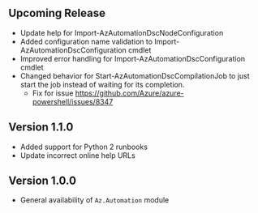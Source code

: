 <!--
    Please leave this section at the top of the change log.

    Changes for the upcoming release should go under the section titled "Upcoming Release", and should adhere to the following format:

    ## Upcoming Release
    * Overview of change #1
        - Additional information about change #1
    * Overview of change #2
        - Additional information about change #2
        - Additional information about change #2
    * Overview of change #3
    * Overview of change #4
        - Additional information about change #4

    ## YYYY.MM.DD - Version X.Y.Z (Previous Release)
    * Overview of change #1
        - Additional information about change #1
-->
## Upcoming Release
* Update help for Import-AzAutomationDscNodeConfiguration
* Added configuration name validation to Import-AzAutomationDscConfiguration cmdlet
* Improved error handling for Import-AzAutomationDscConfiguration cmdlet
* Changed behavior for Start-AzAutomationDscCompilationJob to just start the job instead of waiting for its completion.
    - Fix for issue https://github.com/Azure/azure-powershell/issues/8347

## Version 1.1.0
* Added support for Python 2 runbooks
* Update incorrect online help URLs

## Version 1.0.0
* General availability of `Az.Automation` module

